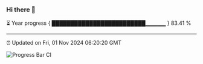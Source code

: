 ### Hi there 👋

⏳ Year progress { █████████████████████████▁▁▁▁▁ } 83.41 %

---

⏰ Updated on Fri, 01 Nov 2024 06:20:20 GMT

![Progress Bar CI](https://github.com/liununu/liununu/workflows/Progress%20Bar%20CI/badge.svg)
